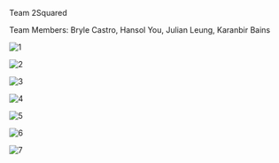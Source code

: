 Team 2Squared

Team Members: Bryle Castro, Hansol You, Julian Leung, Karanbir Bains


![1](https://user-images.githubusercontent.com/11530423/39541598-147f82e8-4dfb-11e8-9452-4006c5b7b8ab.PNG)

![2](https://user-images.githubusercontent.com/11530423/39541616-248f7102-4dfb-11e8-868d-d05979c9529c.PNG)

![3](https://user-images.githubusercontent.com/11530423/39541622-29f065a2-4dfb-11e8-84c3-1c4873077dfb.PNG)

![4](https://user-images.githubusercontent.com/11530423/39541630-2e2dd37a-4dfb-11e8-8a74-4c53f67d2bf3.PNG)

![5](https://user-images.githubusercontent.com/11530423/39541635-30ce04ce-4dfb-11e8-8d4f-5ee0ae38f7a0.PNG)

![6](https://user-images.githubusercontent.com/11530423/39541640-33e5f892-4dfb-11e8-9c3a-9c1385a3ed7a.PNG)

![7](https://user-images.githubusercontent.com/11530423/39541644-366f4960-4dfb-11e8-8560-d8911a6693b9.PNG)
